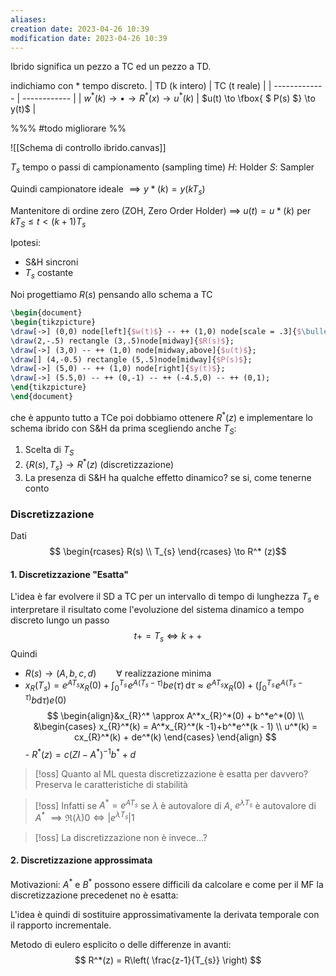 ```yaml
---
aliases: 
creation date: 2023-04-26 10:39
modification date: 2023-04-26 10:39
---
```


Ibrido significa un pezzo a TC ed un pezzo a TD.

indichiamo con \* tempo discreto.
| TD (k intero) | TC (t reale) |
| ------------- | ------------ |
| $w^*(k) \to\bullet\to R^*(x)\to u^*(k)$               | $u(t) \to \fbox{ $ P(s) $} \to y(t)$      | 

%%% #todo migliorare %%

![[Schema di controllo ibrido.canvas]]

$T_{s}$ tempo o passi di campionamento (sampling time)
$H$: Holder
$S$: Sampler

Quindi campionatore ideale $\implies y*(k) = y(kT_{s})$

Mantenitore di ordine zero (ZOH, Zero Order Holder) $\implies$ $u(t) = u*(k)$ per $kT_{S} \leq t < (k + 1)T_{s}$

Ipotesi:
- S&H sincroni
- $T_{s}$ costante

Noi progettiamo $R(s)$ pensando allo schema a TC
```tikz
\begin{document}
\begin{tikzpicture}
\draw[->] (0,0) node[left]{$w(t)$} -- ++ (1,0) node[scale = .3]{$\bullet$} -- ++ (1,0);
\draw(2,-.5) rectangle (3,.5)node[midway]{$R(s)$};
\draw[->] (3,0) -- ++ (1,0) node[midway,above]{$u(t)$};
\draw[] (4,-0.5) rectangle (5,.5)node[midway]{$P(s)$};
\draw[->] (5,0) -- ++ (1,0) node[right]{$y(t)$};
\draw[->] (5.5,0) -- ++ (0,-1) -- ++ (-4.5,0) -- ++ (0,1);
\end{tikzpicture}
\end{document}
```
che è appunto tutto a TCe poi dobbiamo ottenere $R^*(z)$ e implementare lo schema ibrido con S&H da prima scegliendo anche $T_{S}$:

1. Scelta di $T_{S}$
2. $\{ R(s), T_{s} \} \to R^*(z)$ (discretizzazione)
3. La presenza di S&H ha qualche effetto dinamico? se si, come tenerne conto


### Discretizzazione
Dati
$$ \begin{rcases}
R(s) \\
T_{s}
\end{rcases} \to R^* (z)$$
#### 1. Discretizzazione "Esatta"
L'idea è far evolvere il SD a TC per un intervallo di tempo di lunghezza $T_{s}$ e interpretare il risultato come l'evoluzione del sistema dinamico a tempo discreto lungo un passo $$ t += T_{s} \iff k++$$
Quindi 
   - $R(s) \to (A,b,c,d)\qquad \forall$ realizzazione minima
   - $x_{R}(T_{s}) = e^{ AT_{s} } x_{R}(0) + \int _{0}^{T_{s}} \! e^{ A(T_{s} - \tau) }be(\tau)\, \mathrm{d}\tau \approx e^{AT_{s}}x_{R}(0) + (\int _{0}^{T_{s}} \!e^{ A(T_{s} - \tau) } b\mathrm{d}\tau) e(0)$
     $$ \begin{align}&x_{R}^* \approx A^*x_{R}^*(0) + b^*e^*(0) \\ &\begin{cases}
   x_{R}^*(k) = A^*x_{R}^*(k -1)+b^*e^*(k - 1) \\
   u^*(k) = cx_{R}^*(k) + de^*(k)
   \end{cases}
   \end{align} $$
    - $R^*(z) = c(Z I - A^*)^{-1}b^* + d$

>[!oss]
>Quanto al ML questa discretizzazione è esatta per davvero?
>Preserva le caratteristiche di stabilità

>[!oss]
>Infatti se $A^* = e^{ AT_{s} }$ se $\lambda$ è autovalore di $A$, $e^{ \lambda T_{s} }$ è autovalore di $A^*$
>$\implies \Re(\lambda) 0 \iff |e^{ \lambda T_{s} }| 1$

>[!oss]
>La discretizzazione non è invece...?


#### 2. Discretizzazione approssimata
Motivazioni: $A^*$ e $B^*$ possono essere difficili da calcolare e come per il MF la discretizzazione precedenet no è esatta:

L'idea è quindi di sostituire approssimativamente la derivata temporale con il rapporto incrementale.

Metodo di eulero esplicito o delle differenze in avanti:
$$ R^*(z) = R\left( \frac{z-1}{T_{s}} \right) $$